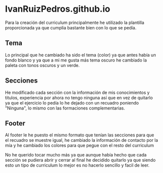 # IvanRuizPedros.github.io

Para la creación del curriculum principalmente he utilizado la plantilla proporcionada ya que cumplia bastante bien con lo que se pedía.
## **Tema**

Lo principal que he cambiado ha sido el tema (color) ya que antes había un fondo blanco y ya que a mi me gusta más tema oscuro he cambiado la paleta con tonos oscuros y un verde.

## **Secciones**

He modificado cada sección con la información de mis conocimientos y titulos, experiencia por ahora no tengo ninguna así que en vez de quitarlo ya que el ejercicio lo pedía lo he dejado con un recuadro poniendo "Ninguna", lo mismo con las formaciones complementarias.

## **Footer**

Al footer le he puesto el mismo formato que tenían las secciones para que el recuadro se muestre igual, he cambiado la información de contacto por la mía y he cambiado los colores para que pegue con el resto del curriculum


No he querido tocar mucho más ya que aunque había hecho que cada sección se pudiera abrir y cerrar al final he decidido quitarlo ya que siendo esto un tipo de curriculum lo mejor es no hacerlo sencillo y facil de leer.
